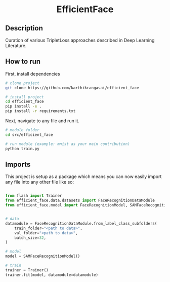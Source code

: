 <div align="center">

# EfficientFace

<!-- [![Paper](http://img.shields.io/badge/paper-arxiv.1001.2234-B31B1B.svg)](https://www.nature.com/articles/nature14539) -->
<!-- [![Conference](http://img.shields.io/badge/NeurIPS-2019-4b44ce.svg)](https://papers.nips.cc/book/advances-in-neural-information-processing-systems-31-2018) -->
<!-- [![Conference](http://img.shields.io/badge/ICLR-2019-4b44ce.svg)](https://papers.nips.cc/book/advances-in-neural-information-processing-systems-31-2018) -->
<!-- [![Conference](http://img.shields.io/badge/AnyConference-year-4b44ce.svg)](https://papers.nips.cc/book/advances-in-neural-information-processing-systems-31-2018)   -->
<!--
ARXIV
[![Paper](http://img.shields.io/badge/arxiv-math.co:1480.1111-B31B1B.svg)](https://www.nature.com/articles/nature14539)
-->
<!-- ![CI testing](https://github.com/PyTorchLightning/deep-learning-project-template/workflows/CI%20testing/badge.svg?branch=master&event=push) -->


<!--
Conference
-->
</div>

## Description
Curation of various TripletLoss approaches described in Deep Learning Literature.

## How to run
First, install dependencies
```bash
# clone project
git clone https://github.com/karthikrangasai/efficient_face

# install project
cd efficient_face
pip install -e .
pip install -r requirements.txt
 ```
 Next, navigate to any file and run it.
 ```bash
# module folder
cd src/efficient_face

# run module (example: mnist as your main contribution)
python train.py
```

## Imports
This project is setup as a package which means you can now easily import any file into any other file like so:
```python

from flash import Trainer
from efficient_face.data.datasets import FaceRecognitionDataModule
from efficient_face.model import FaceRecognitionModel, SAMFaceRecognitionModel


# data
datamodule = FaceRecognitionDataModule.from_label_class_subfolders(
    train_folder="<path to data>",
    val_folder="<path to data>",
    batch_size=32,
)

# model
model = SAMFaceRecognitionModel()

# train
trainer = Trainer()
trainer.fit(model, datamodule=datamodule)
```

<!-- ### Citation
```
@article{YourName,
  title={Your Title},
  author={Your team},
  journal={Location},
  year={Year}
}
```    -->
